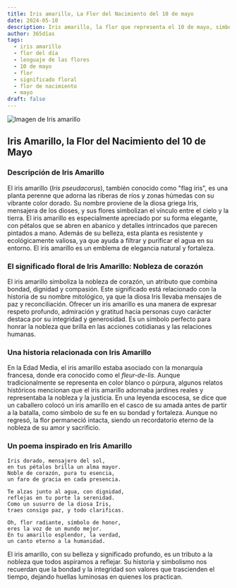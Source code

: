 ```yaml
---
title: Iris amarillo, La Flor del Nacimiento del 10 de mayo
date: 2024-05-10
description: Iris amarillo, la flor que representa el 10 de mayo, simboliza Nobleza de corazón. Descubre su fascinante historia, significado en el lenguaje de las flores y una poesía que celebra su belleza.
author: 365días
tags:
  - iris amarillo
  - flor del día
  - lenguaje de las flores
  - 10 de mayo
  - flor
  - significado floral
  - flor de nacimiento
  - mayo
draft: false
---
```



![Imagen de Iris amarillo](https://cdn.pixabay.com/photo/2019/02/25/20/19/iris-4020510_1280.jpg#center)


## Iris Amarillo, la Flor del Nacimiento del 10 de Mayo

### Descripción de Iris Amarillo

El iris amarillo (_Iris pseudacorus_), también conocido como "flag iris", es una planta perenne que adorna las riberas de ríos y zonas húmedas con su vibrante color dorado. Su nombre proviene de la diosa griega Iris, mensajera de los dioses, y sus flores simbolizan el vínculo entre el cielo y la tierra. El iris amarillo es especialmente apreciado por su forma elegante, con pétalos que se abren en abanico y detalles intrincados que parecen pintados a mano. Además de su belleza, esta planta es resistente y ecológicamente valiosa, ya que ayuda a filtrar y purificar el agua en su entorno. El iris amarillo es un emblema de elegancia natural y fortaleza.

### El significado floral de Iris Amarillo: Nobleza de corazón

El iris amarillo simboliza la nobleza de corazón, un atributo que combina bondad, dignidad y compasión. Este significado está relacionado con la historia de su nombre mitológico, ya que la diosa Iris llevaba mensajes de paz y reconciliación. Ofrecer un iris amarillo es una manera de expresar respeto profundo, admiración y gratitud hacia personas cuyo carácter destaca por su integridad y generosidad. Es un símbolo perfecto para honrar la nobleza que brilla en las acciones cotidianas y las relaciones humanas.

### Una historia relacionada con Iris Amarillo

En la Edad Media, el iris amarillo estaba asociado con la monarquía francesa, donde era conocido como el _fleur-de-lis_. Aunque tradicionalmente se representa en color blanco o púrpura, algunos relatos históricos mencionan que el iris amarillo adornaba jardines reales y representaba la nobleza y la justicia. En una leyenda escocesa, se dice que un caballero colocó un iris amarillo en el casco de su amada antes de partir a la batalla, como símbolo de su fe en su bondad y fortaleza. Aunque no regresó, la flor permaneció intacta, siendo un recordatorio eterno de la nobleza de su amor y sacrificio.

### Un poema inspirado en Iris Amarillo

```
Iris dorado, mensajero del sol,  
en tus pétalos brilla un alma mayor.  
Noble de corazón, pura tu esencia,  
un faro de gracia en cada presencia.  

Te alzas junto al agua, con dignidad,  
reflejas en tu porte la serenidad.  
Como un susurro de la diosa Iris,  
traes consigo paz, y todo clarificas.  

Oh, flor radiante, símbolo de honor,  
eres la voz de un mundo mejor.  
En tu amarillo esplendor, la verdad,  
un canto eterno a la humanidad.  
```

El iris amarillo, con su belleza y significado profundo, es un tributo a la nobleza que todos aspiramos a reflejar. Su historia y simbolismo nos recuerdan que la bondad y la integridad son valores que trascienden el tiempo, dejando huellas luminosas en quienes los practican.